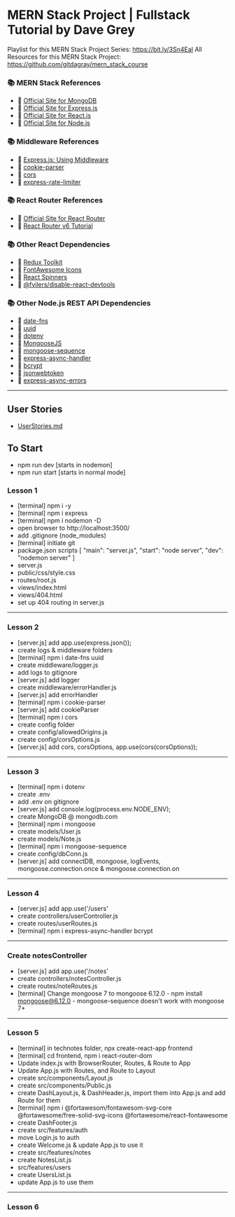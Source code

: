# MERN Stack Project | Fullstack Tutorial by Dave Grey

Playlist for this MERN Stack Project Series: https://bit.ly/3Sn4EaI
All Resources for this MERN Stack Project: https://github.com/gitdagray/mern_stack_course

### 📚 MERN Stack References
- 🔗 [Official Site for MongoDB](https://mongodb.com)
- 🔗 [Official Site for Express.js](https://expressjs.com)
- 🔗 [Official Site for React.js](https://reactjs.org)
- 🔗 [Official Site for Node.js](https://nodejs.org/)

### 📚 Middleware References
- 🔗 [Express.js: Using Middleware](https://expressjs.com/en/guide/using-middleware.html)
- 🔗 [cookie-parser](https://www.npmjs.com/package/cookie-parser)
- 🔗 [cors](https://www.npmjs.com/package/cors)
- 🔗 [express-rate-limiter](https://www.npmjs.com/package/express-rate-limiter)

### 📚 React Router References
- 🔗 [Official Site for React Router](https://reactrouter.com/docs/en/v6)
- 🔗 [React Router v6 Tutorial](https://github.com/gitdagray/react_router_v6)

### 📚 Other React Dependencies
- 🔗 [Redux Toolkit](https://redux-toolkit.js.org/)
- 🔗 [FontAwesome Icons](https://fontawesome.com/docs/web/use-with/react/)
- 🔗 [React Spinners](https://www.npmjs.com/package/react-spinners)
- 🔗 [@fvilers/disable-react-devtools](https://www.npmjs.com/package/@fvilers/disable-react-devtools)

### 📚 Other Node.js REST API Dependencies
- 🔗 [date-fns](https://www.npmjs.com/package/date-fns)
- 🔗 [uuid](https://www.npmjs.com/package/uuid)
- 🔗 [dotenv](https://www.npmjs.com/package/dotenv)
- 🔗 [MongooseJS](https://mongoosejs.com/)
- 🔗 [mongoose-sequence](https://www.npmjs.com/package/mongoose-sequence)
- 🔗 [express-async-handler](https://www.npmjs.com/package/express-async-handler)
- 🔗 [bcrypt](https://www.npmjs.com/package/bcrypt)
- 🔗 [jsonwebtoken](https://www.npmjs.com/package/jsonwebtoken)
- 🔗 [express-async-errors](https://www.npmjs.com/package/express-async-errors)

--- 

## User Stories
- [UserStories.md](UserStories.md)

## To Start 
- npm run dev [starts in nodemon]
- npm run start [starts in normal mode]

### Lesson 1
- [terminal] npm i -y 
- [terminal] npm i express
- [terminal] npm i nodemon -D
- open browser to http://localhost:3500/
- add .gitignore (node_modules)
- [terminal] initiate git
- package.json scripts [
  "main": "server.js",
  "start": "node server",
  "dev": "nodemon server"
]
- server.js
- public/css/style.css
- routes/root.js
- views/index.html
- views/404.html
- set up 404 routing in server.js
---

### Lesson 2
- [server.js] add app.use(express.json());
- create logs & middleware folders
- [terminal] npm i date-fns uuid
- create middleware/logger.js
- add logs to gitignore
- [server.js] add logger
- create middleware/errorHandler.js
- [server.js] add errorHandler
- [terminal] npm i cookie-parser
- [server.js] add cookieParser
- [terminal] npm i cors
- create config folder
- create config/allowedOrigins.js
- create config/corsOptions.js
- [server.js] add cors, corsOptions, app.use(cors(corsOptions));
---

### Lesson 3
- [terminal] npm i dotenv
- create .env
- add .env on gitignore
- [server.js] add console.log(process.env.NODE_ENV);
- create MongoDB @ mongodb.com
- [terminal] npm i mongoose
- create models/User.js
- create models/Note.js
- [terminal] npm i mongoose-sequence
- create config/dbConn.js
- [server.js] add connectDB, mongoose, logEvents, mongoose.connection.once & mongoose.connection.on
---

### Lesson 4
- [server.js] add app.use('/users'
- create controllers/userController.js
- create routes/userRoutes.js
- [terminal] npm i express-async-handler bcrypt
---

### Create notesController
- [server.js] add app.use('/notes'
- create controllers/notesController.js
- create routes/noteRoutes.js
- [terminal] Change mongoose 7 to mongoose 6.12.0 - npm install mongoose@6.12.0 - mongoose-sequence doesn't work with mongoose 7+
---

### Lesson 5
- [terminal] in technotes folder, npx create-react-app frontend
- [terminal] cd frontend, npm i react-router-dom
- Update index.js with BrowserRouter, Routes, & Route to App
- Update App.js with Routes, and Route to Layout
- create src/components/Layout.js
- create src/components/Public.js
- create DashLayout.js, & DashHeader.js, import them into App.js and add Route for them
- [terminal] npm i @fortawesom/fontawesom-svg-core @fortawesome/free-solid-svg-icons @fortawesome/react-fontawesome
- create DashFooter.js
- create src/features/auth
- move Login.js to auth
- create Welcome.js & update App.js to use it
- create src/features/notes
- create NotesList.js
- src/features/users
- create UsersList.js
- update App.js to use them
---

### Lesson 6

